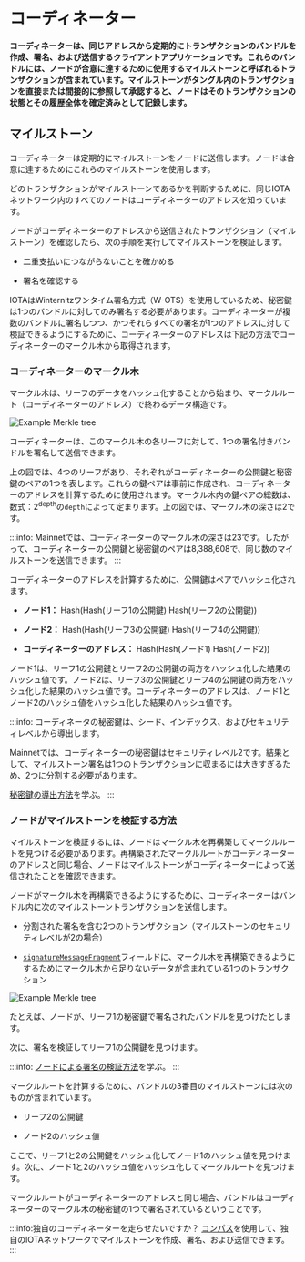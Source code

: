 # コーディネーター
<!-- # The Coordinator -->

**コーディネーターは、同じアドレスから定期的にトランザクションのバンドルを作成、署名、および送信するクライアントアプリケーションです。これらのバンドルには、ノードが合意に達するために使用するマイルストーンと呼ばれるトランザクションが含まれています。マイルストーンがタングル内のトランザクションを直接または間接的に参照して承認すると、ノードはそのトランザクションの状態とその履歴全体を確定済みとして記録します。**
<!-- **The Coordinator is a client application that creates, signs, and sends bundles of transactions from the same address at regular intervals. These bundles contain transactions called milestones that nodes use to reach a consensus. When milestones directly or indirectly reference and approve a transaction in the Tangle, nodes mark the state of that transaction and its entire history as confirmed.** -->

## マイルストーン
<!-- ## Milestones -->

コーディネーターは定期的にマイルストーンをノードに送信します。ノードは合意に達するためにこれらのマイルストーンを使用します。
<!-- The Coordinator sends milestones to nodes at regular intervals. Nodes use these milestones to reach a consensus. -->

どのトランザクションがマイルストーンであるかを判断するために、同じIOTAネットワーク内のすべてのノードはコーディネーターのアドレスを知っています。
<!-- To determine which transactions are milestones, all nodes in the same IOTA network know the address of the Coordinator. -->

ノードがコーディネーターのアドレスから送信されたトランザクション（マイルストーン）を確認したら、次の手順を実行してマイルストーンを検証します。
<!-- When nodes see a transaction that's been sent from the Coordinator's address, they validate it by doing the following: -->

* 二重支払いにつながらないことを確かめる
<!-- * Make sure that it doesn't lead to a double-spend -->
* 署名を確認する
<!-- * Verify its signature -->

IOTAはWinternitzワンタイム署名方式（W-OTS）を使用しているため、秘密鍵は1つのバンドルに対してのみ署名する必要があります。コーディネーターが複数のバンドルに署名しつつ、かつそれらすべての署名が1つのアドレスに対して検証できるようにするために、コーディネーターのアドレスは下記の方法でコーディネーターのマークル木から取得されます。
<!-- Because IOTA uses the Winternitz one-time signature scheme (W-OTS), a private key should sign only one bundle. To allow the Coordinator to sign multiple bundles whose signatures can still be verified against one address, that address is derived from the Coordinator's Merkle tree. -->

### コーディネーターのマークル木
<!-- ### The Coordinator's Merkle tree -->

マークル木は、リーフのデータをハッシュ化することから始まり、マークルルート（コーディネーターのアドレス）で終わるデータ構造です。
<!-- A Merkle tree is a data structure that starts by hashing data at the leaves and ends at the Merkle root (the Coordinator's address). -->

![Example Merkle tree](../images/merkle-tree-example.png)

コーディネーターは、このマークル木の各リーフに対して、1つの署名付きバンドルを署名して送信できます。
<!-- The Coordinator can sign and send one signed bundle for each leaf in its Merkle tree. -->

上の図では、4つのリーフがあり、それぞれがコーディネーターの公開鍵と秘密鍵のペアの1つを表します。これらの鍵ペアは事前に作成され、コーディネーターのアドレスを計算するために使用されます。マークル木内の鍵ペアの総数は、数式：2<sup>depth</sup>の`depth`によって定まります。上の図では、マークル木の深さは2です。
<!-- In this example, we have four leaves, which each represent one of the Coordinator's public/private key pairs. These key pairs are created in advance and used to calculate the the Coordinator's address. The total number of key pairs in a Merkle tree depends on its depth in this formula: 2<sup>depth</sup>. In this example, the Merkle tree's depth is 2. -->

:::info:
Mainnetでは、コーディネーターのマークル木の深さは23です。したがって、コーディネーターの公開鍵と秘密鍵のペアは8,388,608で、同じ数のマイルストーンを送信できます。
:::
<!-- :::info: -->
<!-- On the Mainnet, the Coordinator's Merkle tree has a depth of 23. So, the Coordinator has 8,388,608 public/private key pairs and can send the same number of milestones. -->
<!-- ::: -->

コーディネーターのアドレスを計算するために、公開鍵はペアでハッシュ化されます。
<!-- To calculate the Coordinator's address, the public keys are hashed in pairs: -->

* **ノード1：** Hash(Hash(リーフ1の公開鍵) Hash(リーフ2の公開鍵))
<!-- * **Node 1:** Hash(Hash(public key of leaf 1) Hash(public key of leaf 2)) -->
* **ノード2：** Hash(Hash(リーフ3の公開鍵) Hash(リーフ4の公開鍵))
<!-- * **Node 2:** Hash(Hash(public key of leaf 3) Hash(public key of leaf 4)) -->
* **コーディネーターのアドレス：** Hash(Hash(ノード1) Hash(ノード2))
<!-- * **Coordinator's address:** Hash(Hash(node 1) Hash(node 2)) -->

ノード1は、リーフ1の公開鍵とリーフ2の公開鍵の両方をハッシュ化した結果のハッシュ値です。ノード2は、リーフ3の公開鍵とリーフ4の公開鍵の両方をハッシュ化した結果のハッシュ値です。コーディネーターのアドレスは、ノード1とノード2のハッシュ値をハッシュ化した結果のハッシュ値です。
<!-- Node 1 is a hash of the result of hashing both the public key of leaf 1 and the public key of leaf 2. Node 2 is a hash of the result of hashing both the public key of leaf 3 and the public key of leaf 4. The Coordinator's address is a hash of the result of hashing the hash of node 1 and node 2. -->

:::info:
コーディネータの秘密鍵は、シード、インデックス、およびセキュリティレベルから導出します。

Mainnetでは、コーディネーターの秘密鍵はセキュリティレベル2です。結果として、マイルストーン署名は1つのトランザクションに収まるには大きすぎるため、2つに分割する必要があります。

[秘密鍵の導出方法](root://iota-basics/0.1/concepts/addresses-and-signatures.md)を学ぶ。
:::
<!-- :::info: -->
<!-- The Coordinator's private keys are derived from a seed, an index, and a security level. -->
<!--  -->
<!-- On the Mainnet, these private keys are security level 2. As a result, the milestone signature is too large to fit in one transaction and must be fragmented across two. -->
<!--  -->
<!-- [Learn more about how private keys are derived](root://iota-basics/0.1/concepts/addresses-and-signatures.md). -->
<!-- ::: -->

### ノードがマイルストーンを検証する方法
<!-- ### How nodes verify a milestone -->

マイルストーンを検証するには、ノードはマークル木を再構築してマークルルートを見つける必要があります。再構築されたマークルルートがコーディネーターのアドレスと同じ場合、ノードはマイルストーンがコーディネーターによって送信されたことを確認できます。
<!-- To verify a milestone, nodes must rebuild the Merkle tree to find the Merkle root. If the rebuilt Merkle root is the same as the Coordinator's address, nodes know the milestone was sent by the Coordinator. -->

ノードがマークル木を再構築できるようにするために、コーディネーターはバンドル内に次のマイルストーントランザクションを送信します。
<!-- To allow nodes to rebuild the Merkle tree, the Coordinator sends the following milestone transactions in the bundle: -->

* 分割された署名を含む2つのトランザクション（マイルストーンのセキュリティレベルが2の場合）
<!-- * Two transactions that contain the fragmented signature -->
* [`signatureMessageFragment`](root://iota-basics/0.1/references/structure-of-a-transaction.md)フィールドに、マークル木を再構築できるようにするためにマークル木から足りないデータが含まれている1つのトランザクション
<!-- * One transaction whose [`signatureMessageFragment`](root://iota-basics/0.1/references/structure-of-a-transaction.md) field contains enough missing data from the Merkle tree to be able to rebuild it -->

![Example Merkle tree](../images/merkle-tree-example.png)

たとえば、ノードが、リーフ1の秘密鍵で署名されたバンドルを見つけたとします。
<!-- For example, as a node, we have seen a bundle that was signed with the private key of leaf 1. -->

次に、署名を検証してリーフ1の公開鍵を見つけます。
<!-- First, we verify the signature to find out the public key of leaf 1. -->

:::info:
[ノードによる署名の検証方法](root://iota-basics/0.1/concepts/addresses-and-signatures.md)を学ぶ。
:::
<!-- :::info: -->
<!-- [Learn how nodes verify signatures](root://iota-basics/0.1/concepts/addresses-and-signatures.md#how-nodes-verify-signatures) -->
<!-- ::: -->

マークルルートを計算するために、バンドルの3番目のマイルストーンには次のものが含まれています。
<!-- To help us calculate the Merkle root, the third milestone in the bundle contains the following: -->

* リーフ2の公開鍵
<!-- * The public key of leaf 2 -->
* ノード2のハッシュ値
<!-- * The hash of node 2 -->

ここで、リーフ1と2の公開鍵をハッシュ化してノード1のハッシュ値を見つけます。次に、ノード1と2のハッシュ値をハッシュ化してマークルルートを見つけます。
<!-- Now, we hash the public keys of leaves 1 and 2 to find the hash of node 1. Then we hash the hash of nodes 1 and 2 to find the Merkle root. -->

マークルルートがコーディネーターのアドレスと同じ場合、バンドルはコーディネーターのマークル木の秘密鍵の1つで署名されているということです。
<!-- If the Merkle root is the same as the Coordinator's address, the bundle was signed with one of the private keys in the Coordinator's Merkle tree. -->

:::info:独自のコーディネーターを走らせたいですか？
[コンパス](root://compass/0.1/how-to-guides/create-an-iota-network.md)を使用して、独自のIOTAネットワークでマイルストーンを作成、署名、および送信できます。
:::
<!-- :::info:Want to run your own Coordinator? -->
<!-- Use Compass to create, sign, and send milestones in your own IOTA network. -->
<!-- ::: -->

